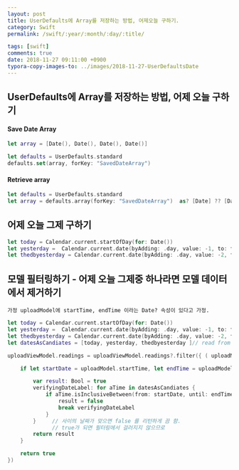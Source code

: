 ```yaml
---
layout: post
title: UserDefaults에 Array를 저장하는 방법, 어제오늘 구하기.
category: Swift
permalink: /swift/:year/:month/:day/:title/

tags: [swift]
comments: true
date: 2018-11-27 09:11:00 +0900
typora-copy-images-to: ../images/2018-11-27-UserDefaultsDate
---
```


## UserDefaults에 Array를 저장하는 방법, 어제 오늘 구하기

#### Save Date Array

```swift
let array = [Date(), Date(), Date(), Date()]

let defaults = UserDefaults.standard
defaults.set(array, forKey: "SavedDateArray")
```

#### Retrieve array

```swift
let defaults = UserDefaults.standard
let array = defaults.array(forKey: "SavedDateArray")  as? [Date] ?? [Date]()
```
## 어제 오늘 그제 구하기
```swift
let today = Calendar.current.startOfDay(for: Date())
let yesterday =  Calendar.current.date(byAdding: .day, value: -1, to: today)!
let thedbyesterday = Calendar.current.date(byAdding: .day, value: -2, to: today)!
```

## 모델 필터링하기 - 어제 오늘 그제중 하나라면 모델 데이터에서 제거하기

`가정 uploadModel에 startTime, endTime 이라는 Date? 속성이 있다고 가정.`

```swift
let today = Calendar.current.startOfDay(for: Date())
let yesterday =  Calendar.current.date(byAdding: .day, value: -1, to: today)!
let thedbyesterday = Calendar.current.date(byAdding: .day, value: -2, to: today)!
let datesAsCandiates = [today, yesterday, thedbyesterday ]// read from userDefaults.

uploadViewModel.readings = uploadViewModel.readings?.filter({ ( uploadModel) -> Bool in

    if let startDate = uploadModel.startTime, let endTime = uploadModel.endTime {

        var result: Bool = true
        verifyingDateLabel: for aTime in datesAsCandiates {
            if aTime.isInclusiveBetween(from: startDate, until: endTime) {
                result = false
                break verifyingDateLabel
            }
        }     // 사이의 날짜가 맞으면 false 를 리턴하게 끔 함.
      		  // true가 되면 필터링에서 걸러지지 않으므로 
        return result  
	}

	return true
})

```

 